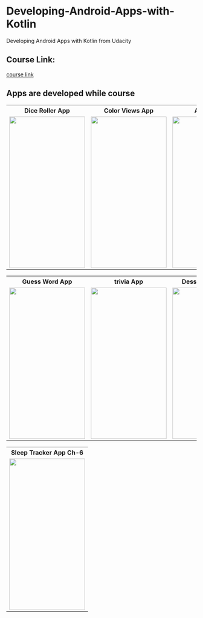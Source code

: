 # Developing-Android-Apps-with-Kotlin
Developing Android Apps with Kotlin from Udacity 

## Course Link:
[course link](https://www.udacity.com/course/developing-android-apps-with-kotlin--ud9012)

## Apps are developed while course

<table>
  <tr>
    <th>Dice Roller App</th>
    <th>Color Views App</th>
    <th>About App</th>
  </tr>
  <tr>
    <td>
       <img src="https://user-images.githubusercontent.com/52568588/229556280-6dbe3ce0-2604-4915-88c5-a47687e10a59.gif"  width="200" height="400" />
    </td>
    <td>
        <img src="https://user-images.githubusercontent.com/52568588/234420204-b8b0be02-a47f-4bb1-818c-b49afe043410.gif"  width="200" height="400" />
     </td>
     <td>
        <img src="https://user-images.githubusercontent.com/52568588/234420117-59f8e945-59c5-4cd3-8fb1-8e5c313f8fc2.gif"  width="200" height="400" />
     </td>
  </tr>
</table>

<table>
  <tr>  <th>Guess Word App</th>
    <th>trivia App</th>
  <th>Desset Pusher App</th>
  </tr>
  <tr>
 <td>
       <img src="https://user-images.githubusercontent.com/52568588/234418358-b217c229-9b0a-42e4-9160-db1b0586b901.gif"  width="200" height="400" />
    </td>
    <td>
        <img src="https://user-images.githubusercontent.com/52568588/234420232-cdb3d7bc-78a3-433b-b945-5fb4cf44ef55.gif"  width="200" height="400" />
     </td>
     <td>
        <img src="https://user-images.githubusercontent.com/52568588/234428228-a5451eaa-5931-4d73-b222-b178e0badb84.png"  width="200" height="400" />
     </td>
    
 </tr>
</table>

<table>
  <tr>  <th>Sleep Tracker App Ch-6 </th>
  </tr>
  <tr>
 <td>
       <img src="https://user-images.githubusercontent.com/52568588/234763870-dc363846-04f0-4a45-8b4c-2caa47729f82.gif"  width="200" height="400" />
    </td>   
 </tr>
</table>

